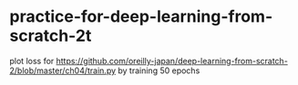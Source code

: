 # practice-for-deep-learning-from-scratch-2t 
plot loss for https://github.com/oreilly-japan/deep-learning-from-scratch-2/blob/master/ch04/train.py by training 50 epochs

